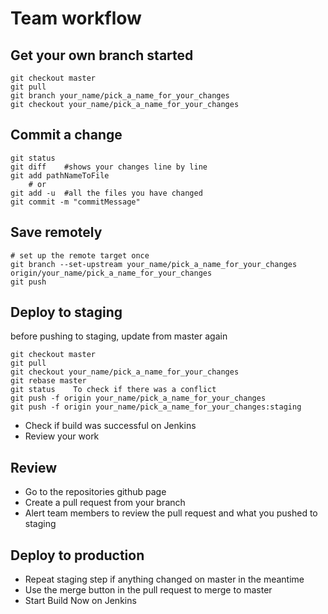 Team workflow  
============

Get your own branch started
---------
```
git checkout master
git pull
git branch your_name/pick_a_name_for_your_changes
git checkout your_name/pick_a_name_for_your_changes
```

Commit a change  
---------
```
git status     
git diff    #shows your changes line by line
git add pathNameToFile
    # or 
git add -u  #all the files you have changed
git commit -m "commitMessage"
```

Save remotely
------------
```
# set up the remote target once
git branch --set-upstream your_name/pick_a_name_for_your_changes origin/your_name/pick_a_name_for_your_changes 
git push
```

Deploy to staging
---------
before pushing to staging, update from master again
```
git checkout master
git pull
git checkout your_name/pick_a_name_for_your_changes
git rebase master
git status    To check if there was a conflict
git push -f origin your_name/pick_a_name_for_your_changes
git push -f origin your_name/pick_a_name_for_your_changes:staging
```
- Check if build was successful on Jenkins
- Review your work

Review
-------
- Go to the repositories github page
- Create a pull request from your branch
- Alert team members to review the pull request and what you pushed to staging

Deploy to production
---------
- Repeat staging step if anything changed on master in the meantime
- Use the merge button in the pull request to merge to master
- Start Build Now on Jenkins 
